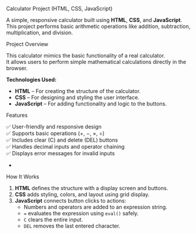 Calculator Project (HTML, CSS, JavaScript)

A simple, responsive calculator built using **HTML**, **CSS**, and **JavaScript**.  
This project performs basic arithmetic operations like addition, subtraction, multiplication, and division.


 Project Overview

This calculator mimics the basic functionality of a real calculator.  
It allows users to perform simple mathematical calculations directly in the browser.

**Technologies Used:**
- **HTML** – For creating the structure of the calculator.
- **CSS** – For designing and styling the user interface.
- **JavaScript** – For adding functionality and logic to the buttons.


Features

✅ User-friendly and responsive design  
✅ Supports basic operations (+, −, ×, ÷)  
✅ Includes clear (C) and delete (DEL) buttons  
✅ Handles decimal inputs and operator chaining  
✅ Displays error messages for invalid inputs  

-

How It Works

1. **HTML** defines the structure with a display screen and buttons.  
2. **CSS** adds styling, colors, and layout using grid display.  
3. **JavaScript** connects button clicks to actions:
   - Numbers and operators are added to an expression string.
   - `=` evaluates the expression using `eval()` safely.
   - `C` clears the entire input.
   - `DEL` removes the last entered character.
